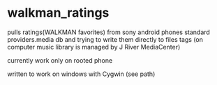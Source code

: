 walkman_ratings
===============

pulls ratings(WALKMAN favorites) from sony android phones standard providers.media db and trying to write them directly to files tags (on computer music library is managed by J River MediaCenter)

currently work only on rooted phone

written to work on windows with Cygwin (see path)
